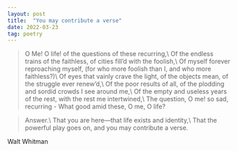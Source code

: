 ```yaml
---
layout: post
title:  "You may contribute a verse"
date: 2022-03-23
tag: poetry
---
```

>O Me! O life! of the questions of these recurring,\\
Of the endless trains of the faithless, of cities fill’d with the foolish,\\
Of myself forever reproaching myself, (for who more foolish than I, and who more faithless?)\\
Of eyes that vainly crave the light, of the objects mean, of the struggle ever renew’d,\\
Of the poor results of all, of the plodding and sordid crowds I see around me,\\
Of the empty and useless years of the rest, with the rest me intertwined,\\
The question, O me! so sad, recurring - What good amid these, O me, O life?

>Answer.\\
That you are here—that life exists and identity,\\
That the powerful play goes on, and you may contribute a verse.

Walt Whitman